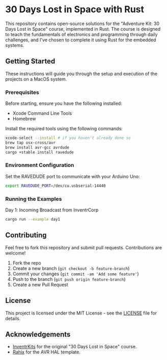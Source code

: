# 30 Days Lost in Space with Rust

This repository contains open-source solutions for the "Adventure Kit: 30 Days Lost in Space" course, implemented in Rust. The course is designed to teach the fundamentals of electronics and programming through daily challenges, and I've chosen to complete it using Rust for the embedded systems.

## Getting Started

These instructions will guide you through the setup and execution of the projects on a MacOS system.

### Prerequisites

Before starting, ensure you have the following installed:

- Xcode Command Line Tools
- Homebrew

Install the required tools using the following commands:

```bash
xcode-select --install # if you haven't already done so
brew tap osx-cross/avr
brew install avr-gcc avrdude
cargo +stable install ravedude
```

### Environment Configuration

Set the RAVEDUDE port to communicate with your Arduino Uno:

```bash
export RAVEDUDE_PORT=/dev/cu.usbserial-14440
```

### Running the Examples

Day 1: Incoming Broadcast from InventrCorp
```bash
cargo run --example day1
```

## Contributing

Feel free to fork this repository and submit pull requests. Contributions are welcome!

1. Fork the repo
2. Create a new branch (`git checkout -b feature-branch`)
3. Commit your changes (`git commit -am 'Add some feature'`)
4. Push to the branch (`git push origin feature-branch`)
5. Create a new Pull Request

## License

This project is licensed under the MIT License - see the [LICENSE](LICENSE) file for details.

## Acknowledgements

- [InventrKits](https://learn.inventr.io) for the original "30 Days Lost in Space" course.
- [Rahix](https://github.com/Rahix/avr-hal-template) for the AVR HAL template.
